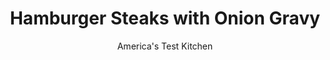 ---
layout: ../../layouts/MarkdownPostLayout.astro
title: Hamburger Steaks with Onion Gravy
author: America's Test Kitchen
pubDate: 2023-03-15
description: "This comforting classic needed a reboot."
image_url: https://res.cloudinary.com/hksqkdlah/image/upload/ar_1:1,c_fill,dpr_2.0,f_auto,fl_lossy.progressive.strip_profile,g_faces:auto,q_auto:low,w_344/43841-sfs-hamburger-steak-26
tags: ["Main Courses","American","Beef","Weeknight"]
calories: 2000
protein: 34
carbohydrates: 10
fats: 
fiber: 
ingredients: ["1 1/2 pounds, 85 percent lean ground beef","1/2 cup, panko bread crumb","2 tablespoons, Lipton Onion Soup and Dip Mix","1/2 teaspoon, pepper","3 tablespoons, unsalted butter, divided","1 , onion, halved and sliced thin","1 1/2 tablespoons, all-purpose flour","1 1/2 cups, beef broth","1 tablespoon, minced fresh chives"]
serves: 4
time: "40 minutes"
instructions: ["In large bowl, mix beef, panko, soup mix, and pepper with your hands until fully combined. Form mixture into four 4-inch-diameter patties, about ½ inch thick. Using your fingertips, press down center of each patty to create slight indentation.","Melt 1 tablespoon butter in 12-inch nonstick skillet over medium-high heat. Add patties and cook until well browned and meat registers 130 degrees, about 4 minutes per side. Transfer to platter and tent with aluminum foil.","Reduce heat to medium, add onion to now-empty skillet, and cook until lightly browned and beginning to soften, about 4 minutes. Stir in flour and cook for 1 minute. Whisk in broth and bring to boil. Cook until thickened, about 4 minutes. Off heat, stir in remaining 2 tablespoons butter. Season with salt and pepper to taste. Spoon sauce over steaks and sprinkle with chives. Serve."]
nutrition: ["711 mg Potassium","331 mg Phosphorus","57 mg Calcium","4 mg Iron","40 mg Magnesium","303 mg Sodium","7 mg Zinc","34 g Fat","8 mg Niacin (B3)","13 g Monounsaturated","1 g Polyunsaturated","1 mg Vitamin C","138 mg Cholesterol","15 g Saturated","1 g Trans","4 µg Folic acid","17 µg Folate (food)","1 g Sugars","5 µg Vitamin K","219 g Water","10 g Carbs","25 µg Folate equivalent (total)","34 g Protein","3 µg Vitamin B12","81 µg Vitamin A","500 kcal Energy","2000 calories"]
notes: "We developed this recipe using Better Than Bouillon Roasted Beef Base."
---